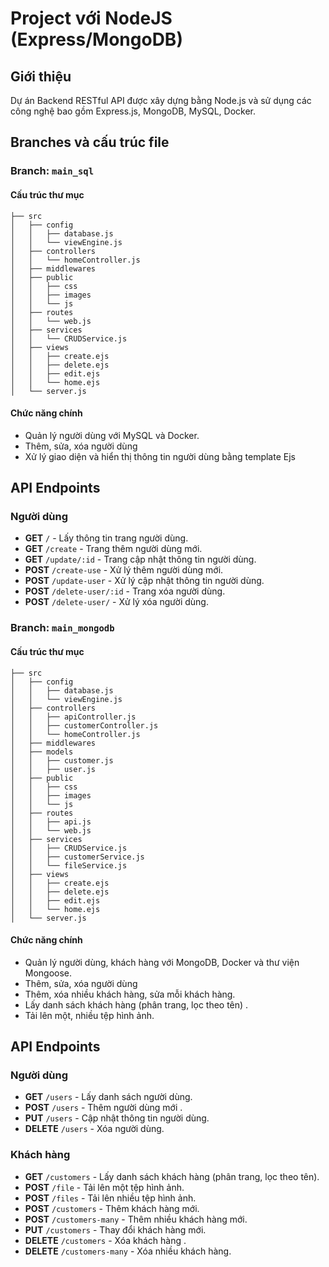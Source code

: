 
# Project với NodeJS (Express/MongoDB) 
## Giới thiệu
Dự án Backend RESTful API được xây dựng bằng Node.js và sử dụng các công nghệ bao gồm Express.js, MongoDB, MySQL, Docker.

## Branches và cấu trúc file

### Branch: `main_sql`
#### Cấu trúc thư mục

```plaintext
├── src
│   ├── config
│   │   ├── database.js
│   │   └── viewEngine.js
│   ├── controllers
│   │   └── homeController.js
│   ├── middlewares
│   ├── public
│   │   ├── css
│   │   ├── images
│   │   └── js
│   ├── routes
│   │   └── web.js
│   ├── services
│   │   └── CRUDService.js
│   ├── views
│   │   ├── create.ejs
│   │   ├── delete.ejs
│   │   ├── edit.ejs
│   │   └── home.ejs
│   └── server.js
```
#### Chức năng chính
- Quản lý người dùng với MySQL và Docker.
- Thêm, sửa, xóa người dùng
- Xử lý giao diện và hiển thị thông tin người dùng bằng template Ejs

## API Endpoints
### Người dùng
- **GET** `/` - Lấy thông tin trang người dùng.
- **GET** `/create` - Trang thêm người dùng mới.
- **GET** `/update/:id` - Trang cập nhật thông tin người dùng.
- **POST** `/create-use` - Xử lý thêm người dùng mới.
- **POST** `/update-user` - Xử lý cập nhật thông tin người dùng.
- **POST** `/delete-user/:id` - Trang xóa người dùng.
- **POST** `/delete-user/` - Xử lý xóa người dùng.


### Branch: `main_mongodb`
#### Cấu trúc thư mục

```plaintext
├── src
│   ├── config
│   │   ├── database.js
│   │   └── viewEngine.js
│   ├── controllers
│   │   ├── apiController.js
│   │   ├── customerController.js
│   │   └── homeController.js
│   ├── middlewares
│   ├── models
│   │   ├── customer.js
│   │   ├── user.js
│   ├── public
│   │   ├── css
│   │   ├── images
│   │   └── js
│   ├── routes
│   │   ├── api.js
│   │   └── web.js
│   ├── services
│   │   ├── CRUDService.js
│   │   ├── customerService.js
│   │   └── fileService.js
│   ├── views
│   │   ├── create.ejs
│   │   ├── delete.ejs
│   │   ├── edit.ejs
│   │   └── home.ejs
│   └── server.js
```
#### Chức năng chính
- Quản lý người dùng, khách hàng với MongoDB, Docker và thư viện Mongoose.
- Thêm, sửa, xóa người dùng
- Thêm, xóa nhiều khách hàng, sửa mỗi khách hàng.
- Lấy danh sách khách hàng (phân trang, lọc theo tên) .
- Tải lên một, nhiều tệp hình ảnh.

## API Endpoints
### Người dùng
- **GET** `/users` - Lấy danh sách người dùng.
- **POST** `/users` - Thêm người dùng mới .
- **PUT** `/users` - Cập nhật thông tin người dùng.
- **DELETE** `/users` - Xóa người dùng.

### Khách hàng
- **GET** `/customers` - Lấy danh sách khách hàng (phân trang, lọc theo tên).
- **POST** `/file` - Tải lên một tệp hình ảnh.
- **POST** `/files` - Tải lên nhiều tệp hình ảnh.
- **POST** `/customers` - Thêm khách hàng mới.
- **POST** `/customers-many` - Thêm nhiều khách hàng mới.
- **PUT** `/customers` - Thay đổi khách hàng mới.
- **DELETE** `/customers` - Xóa khách hàng .
- **DELETE** `/customers-many` - Xóa nhiều khách hàng.
